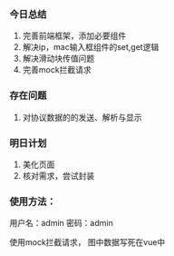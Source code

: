 ### 今日总结
1. 完善前端框架，添加必要组件
2. 解决ip，mac输入框组件的set,get逻辑
3. 解决滑动块传值问题
4. 完善mock拦截请求

### 存在问题
1. 对协议数据的的发送、解析与显示

### 明日计划
1. 美化页面
2. 核对需求，尝试封装

### 使用方法：
用户名：admin
密码：admin

使用mock拦截请求， 图中数据写死在vue中



